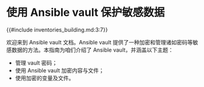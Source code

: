 # 使用 Ansible vault 保护敏感数据

{{#include inventories_building.md:3:7}}

欢迎来到 Ansible vault 文档。Ansible vault 提供了一种加密和管理诸如密码等敏感数据的方法。本指南为咱们介绍了 Ansible vault，并涵盖以下主题：


- 管理 vault 密码；
- 使用 Ansible vault 加密内容与文件；
- 使用加密的变量及文件。
